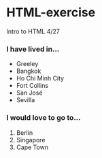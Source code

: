 # HTML-exercise
Intro to HTML 4/27
<!DOCTYPE html>
<html>
  <head>
    <title> </title>
  </head>
  <body>
    <h3>I have lived in...</h3>
    <ul>
      <li>Greeley</li>
      <li>Bangkok</li>
      <li>Ho Chi Minh City</li>
      <li>Fort Collins</li>
      <li>San José</li>
      <li>Sevilla</li>
    </ul>
    <h3>I would love to go to...</h3>
    <ol>
      <li>Berlin</li>
      <li>Singapore</li>
      <li>Cape Town</li>
    </ol>

  </body>
</html>
